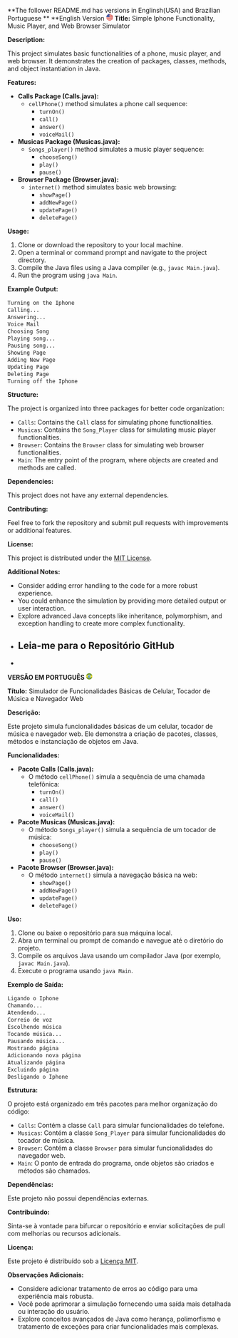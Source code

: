 **The follower README.md has versions in Englinsh(USA)  and Brazilian Portuguese **
**English Version <img src='./united-states-of-america-united-states-svgrepo-com.svg' style="width: 15px;">
**Title:** Simple Iphone Functionality, Music Player, and Web Browser Simulator

**Description:**

This project simulates basic functionalities of a phone, music player, and web browser. It demonstrates the creation of packages, classes, methods, and object instantiation in Java.

**Features:**

* **Calls Package (Calls.java):**
    * `cellPhone()` method simulates a phone call sequence:
        - `turnOn()`
        - `call()`
        - `answer()`
        - `voiceMail()`
* **Musicas Package (Musicas.java):**
    * `Songs_player()` method simulates a music player sequence:
        - `chooseSong()`
        - `play()`
        - `pause()`
* **Browser Package (Browser.java):**
    * `internet()` method simulates basic web browsing:
        - `showPage()`
        - `addNewPage()`
        - `updatePage()`
        - `deletePage()`

**Usage:**

1. Clone or download the repository to your local machine.
2. Open a terminal or command prompt and navigate to the project directory.
3. Compile the Java files using a Java compiler (e.g., `javac Main.java`).
4. Run the program using `java Main`.

**Example Output:**

```
Turning on the Iphone
Calling...
Answering...
Voice Mail
Choosing Song
Playing song...
Pausing song...
Showing Page
Adding New Page
Updating Page
Deleting Page
Turning off the Iphone
```

**Structure:**

The project is organized into three packages for better code organization:

* `Calls`: Contains the `Call` class for simulating phone functionalities.
* `Musicas`: Contains the `Song_Player` class for simulating music player functionalities.
* `Browser`: Contains the `Browser` class for simulating web browser functionalities.
* `Main`: The entry point of the program, where objects are created and methods are called.

**Dependencies:**

This project does not have any external dependencies.

**Contributing:**

Feel free to fork the repository and submit pull requests with improvements or additional features.

**License:**

This project is distributed under the [MIT License](https://opensource.org/licenses/MIT).

**Additional Notes:**

* Consider adding error handling to the code for a more robust experience.
* You could enhance the simulation by providing more detailed output or user interaction.
* Explore advanced Java concepts like inheritance, polymorphism, and exception handling to create more complex functionality.
* ## Leia-me para o Repositório GitHub
* 
**VERSÃO EM PORTUGUÊS <img src='./flag-for-brazil-svgrepo-com.svg' style="width: 15px;">**
  
**Título:** Simulador de Funcionalidades Básicas de Celular, Tocador de Música e Navegador Web

**Descrição:**

Este projeto simula funcionalidades básicas de um celular, tocador de música e navegador web. Ele demonstra a criação de pacotes, classes, métodos e instanciação de objetos em Java.

**Funcionalidades:**

* **Pacote Calls (Calls.java):**
    * O método `cellPhone()` simula a sequência de uma chamada telefônica:
        - `turnOn()`
        - `call()`
        - `answer()`
        - `voiceMail()`
* **Pacote Musicas (Musicas.java):**
    * O método `Songs_player()` simula a sequência de um tocador de música:
        - `chooseSong()`
        - `play()`
        - `pause()`
* **Pacote Browser (Browser.java):**
    * O método `internet()` simula a navegação básica na web:
        - `showPage()`
        - `addNewPage()`
        - `updatePage()`
        - `deletePage()`

**Uso:**

1. Clone ou baixe o repositório para sua máquina local.
2. Abra um terminal ou prompt de comando e navegue até o diretório do projeto.
3. Compile os arquivos Java usando um compilador Java (por exemplo, `javac Main.java`).
4. Execute o programa usando `java Main`.

**Exemplo de Saída:**

```
Ligando o Iphone
Chamando...
Atendendo...
Correio de voz
Escolhendo música
Tocando música...
Pausando música...
Mostrando página
Adicionando nova página
Atualizando página
Excluindo página
Desligando o Iphone
```

**Estrutura:**

O projeto está organizado em três pacotes para melhor organização do código:

* `Calls`: Contém a classe `Call` para simular funcionalidades do telefone.
* `Musicas`: Contém a classe `Song_Player` para simular funcionalidades do tocador de música.
* `Browser`: Contém a classe `Browser` para simular funcionalidades do navegador web.
* `Main`: O ponto de entrada do programa, onde objetos são criados e métodos são chamados.

**Dependências:**

Este projeto não possui dependências externas.

**Contribuindo:**

Sinta-se à vontade para bifurcar o repositório e enviar solicitações de pull com melhorias ou recursos adicionais.

**Licença:**

Este projeto é distribuído sob a [Licença MIT](https://opensource.org/licenses/MIT).

**Observações Adicionais:**

* Considere adicionar tratamento de erros ao código para uma experiência mais robusta.
* Você pode aprimorar a simulação fornecendo uma saída mais detalhada ou interação do usuário.
* Explore conceitos avançados de Java como herança, polimorfismo e tratamento de exceções para criar funcionalidades mais complexas.
